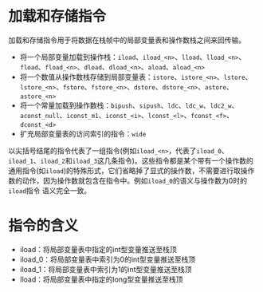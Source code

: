 # 加载和存储指令

加载和存储指令用于将数据在栈帧中的局部变量表和操作数栈之间来回传输。

- 将一个局部变量加载到操作栈：`iload`、`iload_<n>`、`lload`、`lload_<n>`、`fload`、`fload_<n>`、`dload`、`dload_<n>`、`aload`、`aload_<n>`
- 将一个数值从操作数栈存储到局部变量表：`istore`、`istore_<n>`、`lstore`、`lstore_<n>`、`fstore`、`fstore_<n>`、`dstore`、`dstore_<n>`、`astore`、`astore_<n>`
- 将一个常量加载到操作数栈：`bipush`、`sipush`、`ldc`、`ldc_w`、`ldc2_w`、`aconst_null`、`iconst_m1`、`iconst_<i>`、`lconst_<l>`、`fconst_<f>`、`dconst_<d>`
- 扩充局部变量表的访问索引的指令：`wide`

以尖括号结尾的指令代表了一组指令(例如`iload_<n>`，代表了`iload_0`、`iload_1`、`iload_2`和`iload_3`这几条指令)。这些指令都是某个带有一个操作数的通用指令(如`iload`)的特殊形式，它们省略掉了显式的操作数，不需要进行取操作数的动作，因为操作数就包含在指令中。例如`iload_0`的语义与操作数为0时的`iload`指令
语义完全一致。

# 指令的含义

- iload：将局部变量表中指定的int型变量推送至栈顶
- iload_0：将局部变量表中索引为0的int型变量推送至栈顶
- iload_1：将局部变量表中索引为1的int型变量推送至栈顶
- lload：将局部变量表中指定的long型变量推送至栈顶
